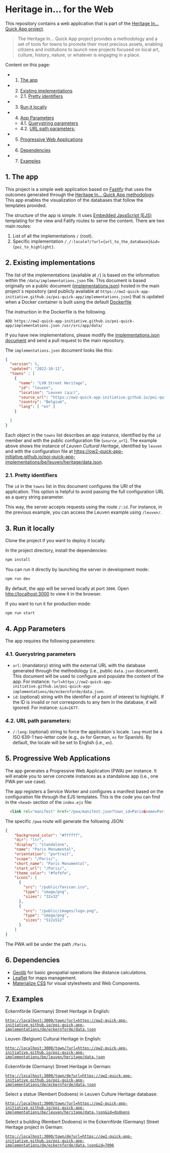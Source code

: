 # Heritage in… for the Web

This repository contains a web application that is part of the [Heritage In… Quick App project](https://ow2-quick-app-initiative.github.io/poi-quick-app/).

> The Heritage In… Quick App project provides a methodology and a set of tools for towns to promote their most precious assets, enabling citizens and institutions to launch new projects focused on local art, culture, history, nature, or whatever is engaging in a place.

Content on this page:

<!-- vscode-markdown-toc -->
* 1. [The app](#Theapp)
* 2. [Existing implementations](#Existingimplementations)
	* 2.1. [Pretty identifiers](#Prettyidentifiers)
* 3. [Run it locally](#Runitlocally)
* 4. [App Parameters](#AppParameters)
	* 4.1. [Querystring parameters](#Querystringparameters)
	* 4.2. [URL path parameters:](#URLpathparameters:)
* 5. [Progressive Web Applications](#ProgressiveWebApplications)
* 6. [Dependencies](#Dependencies)
* 7. [Examples](#Examples)

<!-- vscode-markdown-toc-config
	numbering=true
	autoSave=true
	/vscode-markdown-toc-config -->
<!-- /vscode-markdown-toc -->


##  1. <a name='Theapp'></a>The app

This project is a simple web application based on [Fastify](https://www.fastify.io) that uses the outcomes generated through the [Heritage In… Quick App methodology](https://ow2-quick-app-initiative.github.io/poi-quick-app/#Themethodology). This app enables the visualization of the databases that follow the templates provided.

The structure of the app is simple. It uses [Embedded JavaScript (EJS)](https://ejs.co/) templating for the view and Fatify routes to serve the content. There are two main routes:

1. List of all the implementations `/` (root).
2. Specific implementation `/_/:locale?/?url={url_to_the_database}&id={poi_to_highlight}`. 


##  2. <a name='Existingimplementations'></a>Existing implementations 

The list of the implementations (available at `/`) is based on the information within the `/data/implementations.json` file. This document is based originally on a public document ([implementations.json](https://github.com/ow2-quick-app-initiative/poi-quick-app/blob/main/docs/implementations.json)) hosted in the main project´s repository (and publicly available at `https://ow2-quick-app-initiative.github.io/poi-quick-app/implementations.json`) that is updated when a Docker container is built using the default [Dockerfile](./Dockerfile)

The instruction in the Dockerfile is the following.

```
ADD https://ow2-quick-app-initiative.github.io/poi-quick-app/implementations.json /usr/src/app/data/
```

If you have new implementations, please modify the [implementations.json document](https://github.com/ow2-quick-app-initiative/poi-quick-app/blob/main/docs/implementations.json) and send a pull request to the main repository. 

The `implementations.json` document looks like this: 

````json
{
  "version": 5,
  "updated": "2022-10-11",
  "towns" : [
    { 
      "name": "LVN Street Heritage",
      "id": "leuven",
      "location": "Leuven (🇧🇪)",
      "source_url": "https://ow2-quick-app-initiative.github.io/poi-quick-app-implementations/be/leuven/heritage/data.json",
      "country": "Belgium",
      "lang": [ "en" ]
    }

  ]
}
```` 

Each object in the `towns` list describes an app instance, identified by the `id` member and with the public configuration file (`source_url`). The example above shows the instance of _Leuven Cultural Heritage_, identified by `leuven` and with the configuration file at https://ow2-quick-app-initiative.github.io/poi-quick-app-implementations/be/leuven/heritage/data.json.

###  2.1. <a name='Prettyidentifiers'></a>Pretty identifiers

The `id` in the `towns` list in this document configures the URI of the application. This option is helpful to avoid passing the full configuration URL as a query string parameter.

This way, the server accepts requests using the route `/:id`. For instance, in the previous example, you can access the Leuven example using `/leuven/`.


##  3. <a name='Runitlocally'></a>Run it locally

Clone the project if you want to deploy it locally.  

In the project directory, install the dependencies:

```bash
npm install
```

You can run it directly by launching the server in development mode:

```bash
npm run dev
```

By default, the app will be served locally at port `3000`.
Open [http://localhost:3000](http://localhost:3000) to view it in the browser.

If you want to run it for production mode:

```bash
npm run start
```

##  4. <a name='AppParameters'></a>App Parameters 

The app requires the following parameters:

###  4.1. <a name='Querystringparameters'></a>Querystring parameters

- `url`: (mandatory) string with the external URL with the database generated through the methodology (i.e., public `data.json` document). This document will be used to configure and populate the content of the app. For instance: `?url=https://ow2-quick-app-initiative.github.io/poi-quick-app-implementations/de/eckernforde/data.json`.
- `id`: (optional) string with the identifier of a point of interest to highlight. If the ID is invalid or not corresponds to any item in the database, it will ignored. For instance: `&id=1677`.

###  4.2. <a name='URLpathparameters:'></a>URL path parameters:

- `/:lang`: (optional) string to force the application´s locale. `lang` must be a ISO 639-1 two-letter code (e.g., `de` for German, `es` for Spanish). By default, the locale will be set to English (i.e., `en`).


##  5. <a name='ProgressiveWebApplications'></a>Progressive Web Applications

The app generates a Progressive Web Application (PWA) per instance. It will enable you to serve concrete instances as a standalone app (i.e., one PWA per use case).

The app registers a Service Worker and configures a manifest based on the configuration file through the EJS templates. This is the code you can find in the `<head>` section of the `index.ejs` file:

````html
  <link rel="manifest" href="/pwa/manifest.json?town_id=Paris&name=Paris%20Monumental&theme_color=%23fefefe">
````

The specific `/pwa` route will generate the following JSON:

````json
{
    "background_color": "#ffffff",
    "dir": "ltr",
    "display": "standalone",
    "name": "Paris Monumental",
    "orientation": "portrait",
    "scope": "/Paris/",
    "short_name": "Paris Monumental",
    "start_url": "/Paris/",
    "theme_color": "#fefefe",
    "icons": [
      {
        "src": "/public/favicon.ico",
        "type": "image/png",
        "sizes": "32x32"
      },
      {
        "src": "/public/images/logo.png",
        "type": "image/png",
        "sizes": "512x512"
      }
    ]
}
````

The PWA will be under the path `/Paris`.

##  6. <a name='Dependencies'></a>Dependencies

- [Geolib](https://www.npmjs.com/package/geolib) for basic geospatial operations like distance calculations. 
- [Leaflet](https://leafletjs.com/) for maps management. 
- [Materialize CSS](https://materializecss.com/) for visual stylesheets and Web Components.

##  7. <a name='Examples'></a>Examples

Eckernförde (Germany) Street Heritage in English:

[`http://localhost:3000/town/?url=https://ow2-quick-app-initiative.github.io/poi-quick-app-implementations/de/eckernforde/data.json`](https://localhost:3000/town?url=https://ow2-quick-app-initiative.github.io/poi-quick-app-implementations/de/eckernforde/data.json)

Leuven (Belgium) Cultural Heritage in English:

[`http://localhost:3000/town/?url=https://ow2-quick-app-initiative.github.io/poi-quick-app-implementations/be/leuven/heritage/data.json`](https://localhost:3000/town?url=https://ow2-quick-app-initiative.github.io/poi-quick-app-implementations/be/leuven/heritage/data.json)

Eckernförde (Germany) Street Heritage in German:

[`http://localhost:3000/town/de?url=https://ow2-quick-app-initiative.github.io/poi-quick-app-implementations/de/eckernforde/data.json`](https://localhost:3000/town/de?url=https://ow2-quick-app-initiative.github.io/poi-quick-app-implementations/de/eckernforde/data.json)

Select a statue (Rembert Dodoens) in Leuven Culture Heritage database:

[`http://localhost:3000/town/?url=https://ow2-quick-app-initiative.github.io/poi-quick-app-implementations/be/leuven/heritage/data.json&id=dodoens`](http://localhost:3000/town/?url=https://ow2-quick-app-initiative.github.io/poi-quick-app-implementations/be/leuven/heritage/data.json&id=dodoens)


Select a building  (Rembert Dodoens) in the Eckernförde (Germany) Street Heritage project in German:

[`http://localhost:3000/town/de?url=https://ow2-quick-app-initiative.github.io/poi-quick-app-implementations/de/eckernforde/data.json&id=7096`](http://localhost:3000/town/de?url=https://ow2-quick-app-initiative.github.io/poi-quick-app-implementations/de/eckernforde/data.json&id=7096)

